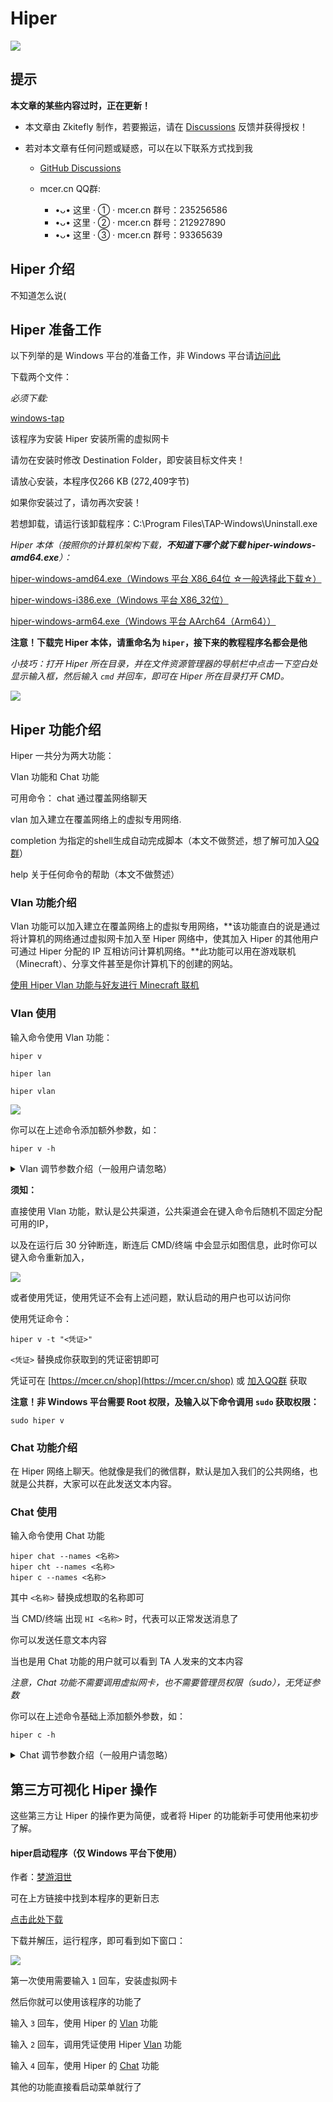 # Hiper

![](https://gitcode.net/chearlai/hiper-j/-/raw/main/p/1.png)

## 提示

**本文章的某些内容过时，正在更新！**

- 本文章由 Zkitefly 制作，若要搬运，请在 [Discussions](https://github.com/zkitefly/hiper-d/discussions) 反馈并获得授权！

- 若对本文章有任何问题或疑惑，可以在以下联系方式找到我

  - [GitHub Discussions](https://github.com/zkitefly/hiper-d/discussions)

  - mcer.cn QQ群:
    - •ᴗ• 这里 · ① · mcer.cn
       群号：235256586
    - •ᴗ• 这里 · ② · mcer.cn
       群号：212927890
    - •ᴗ• 这里 · ③ · mcer.cn
       群号：93365639

## Hiper 介绍

不知道怎么说(

## Hiper 准备工作

以下列举的是 Windows 平台的准备工作，非 Windows 平台请[访问此](/Hiper准备工作.md)

下载两个文件：

*必须下载:*

[windows-tap](https://gitcode.net/chearlai/f/-/raw/master/d/tap-windows-9.21.2.exe)

该程序为安装 Hiper 安装所需的虚拟网卡

请勿在安装时修改 Destination Folder，即安装目标文件夹！

请放心安装，本程序仅266 KB (272,409字节)

如果你安装过了，请勿再次安装！

若想卸载，请运行该卸载程序：C:\Program Files\TAP-Windows\Uninstall.exe

*Hiper 本体（按照你的计算机架构下载，**不知道下哪个就下载 hiper-windows-amd64.exe**）：*

[hiper-windows-amd64.exe（Windows 平台 X86_64位 ☆一般选择此下载☆）](https://gitcode.net/to/hiper/-/raw/master/hiper-windows-amd64.exe)

[hiper-windows-i386.exe（Windows 平台 X86_32位）](https://gitcode.net/to/hiper/-/raw/master/hiper-windows-i386.exe)

[hiper-windows-arm64.exe（Windows 平台 AArch64（Arm64））](https://gitcode.net/to/hiper/-/raw/master/hiper-windows-arm64.exe)

**注意！下载完 Hiper 本体，请重命名为 `hiper`，接下来的教程程序名都会是他**

*小技巧：打开 Hiper 所在目录，并在文件资源管理器的导航栏中点击一下空白处显示输入框，然后输入 `cmd` 并回车，即可在 Hiper 所在目录打开 CMD。*

![](https://gitcode.net/chearlai/hiper-j/-/raw/main/p/12.gif)

## Hiper 功能介绍

Hiper 一共分为两大功能：

Vlan 功能和 Chat 功能

可用命令：
   chat 通过覆盖网络聊天
   
   vlan 加入建立在覆盖网络上的虚拟专用网络.
   
   completion 为指定的shell生成自动完成脚本（本文不做赘述，想了解可加入[QQ群](#提示)）
   
   help 关于任何命令的帮助（本文不做赘述）

### Vlan 功能介绍

Vlan 功能可以加入建立在覆盖网络上的虚拟专用网络，**该功能直白的说是通过将计算机的网络通过虚拟网卡加入至 Hiper 网络中，使其加入 Hiper 的其他用户可通过 Hiper 分配的 IP 互相访问计算机网络。**此功能可以用在游戏联机（Minecraft）、分享文件甚至是你计算机下的创建的网站。

[使用 Hiper Vlan 功能与好友进行 Minecraft 联机](/playminecraft.md)

### Vlan 使用

输入命令使用 Vlan 功能：

```
hiper v

hiper lan

hiper vlan
```

![](https://gitcode.net/chearlai/hiper-j/-/raw/main/p/13.png)

你可以在上述命令添加额外参数，如：

```
hiper v -h
```

<details>
<summary>Vlan 调节参数介绍（一般用户请忽略）</summary>
<pre><code>
      --community string 要加入的社区 ID（默认为“公共”）
      
      --dev string 给 TAP（虚拟网卡）设备的名称（即 hiper0）（默认是自动生成的；仅在 Linux、macOS 和 Windows 平台下支持）
      
      --force-relay 强制使用中继服务器（默认会自动判断是否使用中继）
      
      -h, --help  Vlan的帮助
      
      --ice 字符串 逗号分隔的 STUN 服务器和中继服务器列表（默认 [stun:stun.the.bb:3478,stun:stun.l.google.com:19302,username:password@turn:120.92.140.174 :3478,wfchat:wfchat@turn:wildfirechat.cn:3478,openrelayproject:openrelayproject@turns:openrelay.metered.ca:443?transport=tcp])
      
      --ips 字符串 以逗号分隔的 IP 网络列表，用于从 TUN 设备声明 IP 地址并提供给 TUN 设备（在 Windows 平台下，仅支持一个 IPv4 和一个 IPv6 地址；在 macOS 平台下，忽略 IPv4 地址）（默认 [6.0 .0.0/7])
      
      --key string 社区的加密密钥（默认为“null”）
      
      --mac 字符串 MAC 地址，提供给 TAP（虚拟网卡）设备（即 3a:f8:de:7b:ef:52）（默认是自动生成的；仅在 Linux 平台下支持）
      
      --parallel int 用于解码帧的线程数（默认 4）
      
      --password string 社区密码（默认为“null”）
      
      --signal-addr string 信令地址（默认“wss://signaling.mcer.cn/”）
      
      --static 尝试静态声明在 --ips 标志中指定的确切 IP，而不是从指定网络中随机选择一个
      
      --timeout duration 等待连接的时间（默认 10 秒）
      
      -t, --token string 用户认证密钥（通过 https://mcer.cn/shop 或在QQ群（在 # 提示 中有提到）里询问获取 token）
</code></pre>
</details>

**须知：**

直接使用 Vlan 功能，默认是公共渠道，公共渠道会在键入命令后随机不固定分配可用的IP，

以及在运行后 30 分钟断连，断连后 CMD/终端 中会显示如图信息，此时你可以键入命令重新加入，

![](https://gitcode.net/chearlai/hiper-j/-/raw/main/p/11.png)

或者使用凭证，使用凭证不会有上述问题，默认启动的用户也可以访问你

使用凭证命令：
```
hiper v -t "<凭证>" 
```
`<凭证>` 替换成你获取到的凭证密钥即可

凭证可在 [https://mcer.cn/shop](https://mcer.cn/shop) 或 [加入QQ群](#提示) 获取

**注意！非 Windows 平台需要 Root 权限，及输入以下命令调用 `sudo` 获取权限：**

```
sudo hiper v
```

### Chat 功能介绍

在 Hiper 网络上聊天。他就像是我们的微信群，默认是加入我们的公共网络，也就是公共群，大家可以在此发送文本内容。

### Chat 使用

输入命令使用 Chat 功能
```
hiper chat --names <名称>
hiper cht --names <名称>
hiper c --names <名称>
```
其中 `<名称>` 替换成想取的名称即可

当 CMD/终端 出现 `HI <名称>` 时，代表可以正常发送消息了

你可以发送任意文本内容

当也是用 Chat 功能的用户就可以看到 TA 人发来的文本内容

*注意，Chat 功能不需要调用虚拟网卡，也不需要管理员权限（sudo），无凭证参数*

你可以在上述命令基础上添加额外参数，如：
```
hiper c -h
```

<details>
<summary>Chat 调节参数介绍（一般用户请忽略）</summary>
<pre><code>
      --channel string 用于协商名称的频道（默认为“hiper/chat/id”）

      --channels 字符串 以逗号分隔的社区中要加入的频道列表（默认 [hiper/chat/primary]）

      --community string 要加入的社区 ID（默认为“public”）

      --force-relay 强制使用中继服务器

      -h, --help 聊天帮助

      --ice 字符串 逗号分隔的 STUN 服务器和中继服务器列表（默认[stun:stun.the.bb:3478,stun:stun.l.google.com:19302,openrelayproject:openrelayproject@turns:openrelay.metered.ca:443?transport=tcp])
      
      --key string 社区的加密密钥（默认为“null”）

      --kicks duration 等待踢的时间（默认 5 秒）

      --names 字符串 逗号分隔的名称列表，尝试从中声明一个

      --password string 社区密码（默认为“null”）

      --signal-addr string 信令地址（默认“wss://signaling.mcer.cn/”）

      --timeout duration 等待连接的时间（默认 10 秒）
</code></pre>
</details>

## 第三方可视化 Hiper 操作

这些第三方让 Hiper 的操作更为简便，或者将 Hiper 的功能新手可使用他来初步了解。

#### hiper启动程序（仅 Windows 平台下使用）

作者：[梦游泪世](https://mcer.cn/circle-people?id=6)

可在上方链接中找到本程序的更新日志

[点击此处下载](https://mcer.cn/circle/491.html)

下载并解压，运行程序，即可看到如下窗口：

![](https://gitcode.net/chearlai/hiper-j/-/raw/main/p/9.png)

第一次使用需要输入 `1` 回车，安装虚拟网卡

然后你就可以使用该程序的功能了

输入 `3` 回车，使用 Hiper 的 [Vlan](#vlan-功能介绍) 功能

输入 `2` 回车，调用凭证使用 Hiper [Vlan](#vlan-功能介绍) 功能

输入 `4` 回车，使用 Hiper 的 [Chat](#chat-功能介绍) 功能 

其他的功能直接看启动菜单就行了


